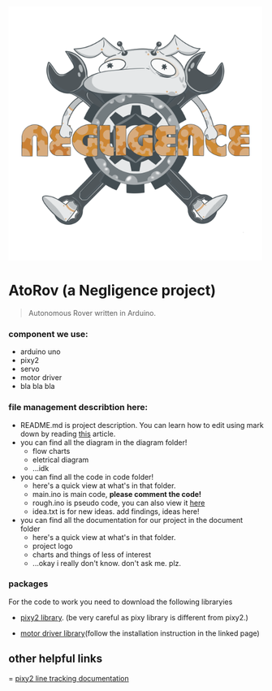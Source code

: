 <img src="./documentation/project_icon.png" width="500" alt="project logo">

# AtoRov (a Negligence project)
> Autonomous Rover written in Arduino.


### component we use:
- arduino uno
- pixy2
- servo
- motor driver
- bla bla bla



### file management describtion here:
- README.md is project description. You can learn how to edit using mark down by reading [this](https://about.gitlab.com/handbook/markdown-guide/) article.
- you can find all the diagram in the diagram folder!
  - flow charts
  - eletrical diagram
  - ...idk
- you can find all the code in code folder!  
  - here's a quick view at what's in that folder.
  - main.ino is main code, **please comment the code!**
  - rough.ino is pseudo code, you can also view it [here](https://docs.google.com/document/d/1YSSXJ3OUwgdDNNxMu8pstoW31_rIilNodYSdIQzhhe8/edit?usp=sharing)
  - idea.txt is for new ideas. add findings, ideas here!
- you can find all the documentation for our project in the document folder
  - here's a quick view at what's in that folder.
  - project logo
  - charts and things of less of interest
  - ...okay i really don't know. don't ask me. plz.


### packages
For the code to work you need to download the following libraryies

- [pixy2 library](https://pixycam.com/downloads-pixy2/). (be very careful as pixy library is different from pixy2.)

- [motor driver library](https://github.com/CytronTechnologies/CytronMotorDriver)(follow the installation instruction in the linked page)

## other helpful links

= [pixy2 line tracking documentation](https://docs.pixycam.com/wiki/doku.php?id=wiki:v2:line_api)
